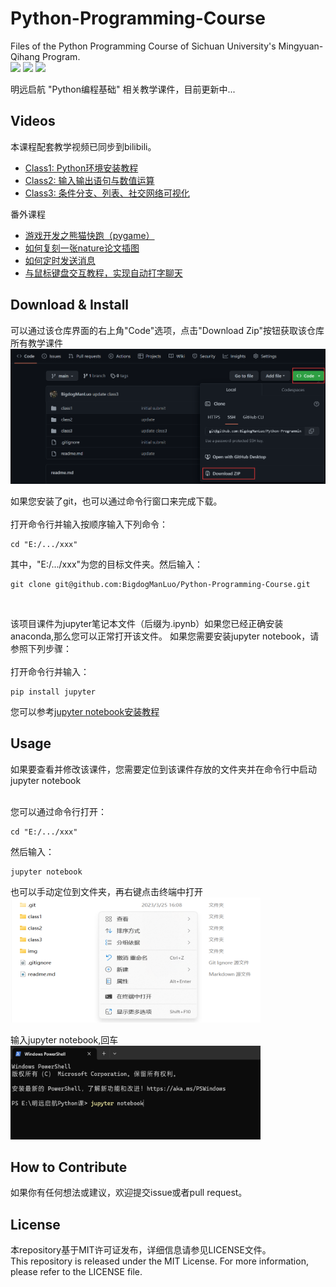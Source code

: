 # Python-Programming-Course

Files of the Python Programming Course of Sichuan University's Mingyuan-Qihang Program.<br>
![](https://img.shields.io/badge/language-Python-orange) ![](https://img.shields.io/badge/License-MIT-blue)  ![](https://img.shields.io/badge/IDE-jupyter-brightgreen)

明远启航 "Python编程基础" 相关教学课件，目前更新中...

## Videos
本课程配套教学视频已同步到bilibili。

- [Class1: Python环境安装教程](https://www.bilibili.com/video/BV16e4y1S7C8)
- [Class2: 输入输出语句与数值运算](https://www.bilibili.com/video/BV1Kc41177a7)
- [Class3: 条件分支、列表、社交网络可视化](https://www.bilibili.com/video/BV18T411q76k)

番外课程
- [游戏开发之熊猫快跑（pygame）](https://www.bilibili.com/video/BV19M411m7QH)
- [如何复刻一张nature论文插图](https://www.bilibili.com/video/BV1CW4y1W7Cv)
- [如何定时发送消息](https://www.bilibili.com/video/BV13D4y1x7dt)
- [与鼠标键盘交互教程，实现自动打字聊天](https://www.bilibili.com/video/BV13V4y1373R)

## Download & Install

可以通过该仓库界面的右上角"Code"选项，点击"Download Zip"按钮获取该仓库所有教学课件<br>
<img src="./img/step1.png">

如果您安装了git，也可以通过命令行窗口来完成下载。<br>
<br>
打开命令行并输入按顺序输入下列命令：
```shell 
cd "E:/.../xxx"
```
其中，"E:/.../xxx"为您的目标文件夹。然后输入：
```shell
git clone git@github.com:BigdogManLuo/Python-Programming-Course.git
```

<br>

该项目课件为jupyter笔记本文件（后缀为.ipynb）如果您已经正确安装anaconda,那么您可以正常打开该文件。
如果您需要安装jupyter notebook，请参照下列步骤：<br>
<br>
打开命令行并输入：
```shell
pip install jupyter
```

您可以参考[jupyter notebook安装教程](https://zhuanlan.zhihu.com/p/33105153)

## Usage

如果要查看并修改该课件，您需要定位到该课件存放的文件夹并在命令行中启动jupyter notebook

<br>
您可以通过命令行打开：

```shell
cd "E:/.../xxx"
```
然后输入：
```shell
jupyter notebook
```

也可以手动定位到文件夹，再右键点击终端中打开<br>
<img src="./img/step2.png" width=400 height=200>

输入jupyter notebook,回车<br>
<img src="./img/step3.png" width=400 height=150>

## How to Contribute

如果你有任何想法或建议，欢迎提交issue或者pull request。

## License
本repository基于MIT许可证发布，详细信息请参见LICENSE文件。<br>
This repository is released under the MIT License. For more information, please refer to the LICENSE file.
